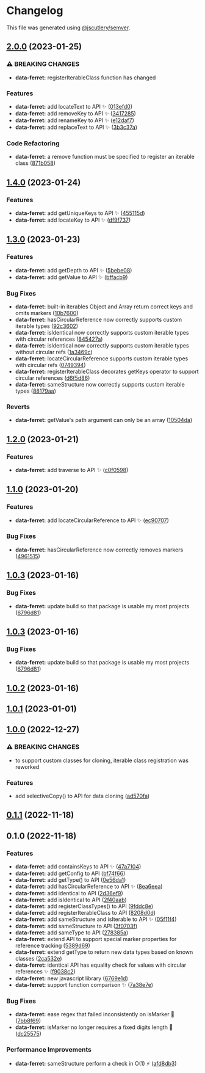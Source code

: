 # Changelog

This file was generated using [@jscutlery/semver](https://github.com/jscutlery/semver).

## [2.0.0](https://github.com/enio-ireland/enio/compare/data-ferret-1.4.0...data-ferret-2.0.0) (2023-01-25)


### ⚠ BREAKING CHANGES

* **data-ferret:** registerIterableClass function has changed

### Features

* **data-ferret:** add locateText to API :sparkles: ([013efd0](https://github.com/enio-ireland/enio/commit/013efd0a794f8c027eee27411801b85c49a9878a))
* **data-ferret:** add removeKey to API :sparkles: ([3417285](https://github.com/enio-ireland/enio/commit/34172853a194b50aed9be52fb7830f475f42b778))
* **data-ferret:** add renameKey to API :sparkles: ([e12daf7](https://github.com/enio-ireland/enio/commit/e12daf71ef48ded0566978eeb5287d08fc25adf1))
* **data-ferret:** add replaceText to API :sparkles: ([3b3c37a](https://github.com/enio-ireland/enio/commit/3b3c37aac17a0eabc143a4d28b0eefa106d0bafc))


### Code Refactoring

* **data-ferret:** a remove function must be specified to register an iterable class ([871b058](https://github.com/enio-ireland/enio/commit/871b058028e77e32bbee03b6deba40121461043a))

## [1.4.0](https://github.com/enio-ireland/enio/compare/data-ferret-1.3.0...data-ferret-1.4.0) (2023-01-24)


### Features

* **data-ferret:** add getUniqueKeys to API :sparkles: ([455115d](https://github.com/enio-ireland/enio/commit/455115df3bdba87e4bc3f43a3e8c5642e98ee296))
* **data-ferret:** add locateKey to API :sparkles: ([df9f737](https://github.com/enio-ireland/enio/commit/df9f73747a1683b18e4e4086afe2a80cf954e75f))

## [1.3.0](https://github.com/enio-ireland/enio/compare/data-ferret-1.2.0...data-ferret-1.3.0) (2023-01-23)


### Features

* **data-ferret:** add getDepth to API :sparkles: ([5bebe08](https://github.com/enio-ireland/enio/commit/5bebe0830584524ba3b2850698d7c4a17e58f7c7))
* **data-ferret:** add getValue to API :sparkles: ([bffacb9](https://github.com/enio-ireland/enio/commit/bffacb968b677ee8d1b37f46892221f2c2441e53))


### Bug Fixes

* **data-ferret:** built-in iterables Object and Array return correct keys and omits markers ([10b7600](https://github.com/enio-ireland/enio/commit/10b7600c15076049c30b6b7789e1058e281d6467))
* **data-ferret:** hasCircularReference now correctly supports custom iterable types ([92c3602](https://github.com/enio-ireland/enio/commit/92c3602446c8b80fca933495114e76563b9eb041))
* **data-ferret:** isIdentical now correctly supports custom iterable types with circular references ([845427a](https://github.com/enio-ireland/enio/commit/845427ae321a672480353b08b8a490f8aa0fde5a))
* **data-ferret:** isIdentical now correctly supports custom iterable types without circular refs ([1a3469c](https://github.com/enio-ireland/enio/commit/1a3469c635ae792eef6c1d2f50d950fecbaa5b71))
* **data-ferret:** locateCircularReference supports custom iterable types with circular refs ([0749394](https://github.com/enio-ireland/enio/commit/07493944c008953d8343105e5bc29a44fb074c9b))
* **data-ferret:** registerIterableClass decorates getKeys operator to support circular references ([d6f5d86](https://github.com/enio-ireland/enio/commit/d6f5d86a16c5880ab1de60178f6664773d58def7))
* **data-ferret:** sameStructure now correctly supports custom iterable types ([88179aa](https://github.com/enio-ireland/enio/commit/88179aa3d26176f83c1ae0a6bb08fb22aeb5dbb2))


### Reverts

* **data-ferret:** getValue's path argument can only be an array ([10504da](https://github.com/enio-ireland/enio/commit/10504da0f182b34571c9c212459bfe031d7bb3ba))

## [1.2.0](https://github.com/enio-ireland/enio/compare/data-ferret-1.1.0...data-ferret-1.2.0) (2023-01-21)


### Features

* **data-ferret:** add traverse to API :sparkles: ([c0f0598](https://github.com/enio-ireland/enio/commit/c0f059840eeddb104d7d53c734ad18165220c8e3))

## [1.1.0](https://github.com/enio-ireland/enio/compare/data-ferret-1.0.3...data-ferret-1.1.0) (2023-01-20)


### Features

* **data-ferret:** add locateCircularReference to API :sparkles: ([ec90707](https://github.com/enio-ireland/enio/commit/ec907074005849780dbf06606139dbc355c40bf2))


### Bug Fixes

* **data-ferret:** hasCircularReference now correctly removes markers ([4961515](https://github.com/enio-ireland/enio/commit/4961515a591ed64bb3ba0e17a2867cb096645c58))

## [1.0.3](https://github.com/enio-ireland/enio/compare/data-ferret-1.0.2...data-ferret-1.0.3) (2023-01-16)


### Bug Fixes

* **data-ferret:** update build so that package is usable my most projects ([6796d81](https://github.com/enio-ireland/enio/commit/6796d81ab57b419de3028fbe07b3d32c3a2802e7))

## [1.0.3](https://github.com/enio-ireland/enio/compare/data-ferret-1.0.2...data-ferret-1.0.3) (2023-01-16)


### Bug Fixes

* **data-ferret:** update build so that package is usable my most projects ([6796d81](https://github.com/enio-ireland/enio/commit/6796d81ab57b419de3028fbe07b3d32c3a2802e7))

## [1.0.2](https://github.com/enio-ireland/enio/compare/data-ferret-1.0.1...data-ferret-1.0.2) (2023-01-16)

## [1.0.1](https://github.com/enio-ireland/enio/compare/data-ferret-1.0.0...data-ferret-1.0.1) (2023-01-01)

## [1.0.0](https://github.com/enio-ireland/enio/compare/data-ferret-0.1.1...data-ferret-1.0.0) (2022-12-27)


### ⚠ BREAKING CHANGES

* to support custom classes for cloning, iterable class registration was reworked

### Features

* add selectiveCopy() to API for data cloning ([ad570fa](https://github.com/enio-ireland/enio/commit/ad570faefc38cd7c6c78f237a91e1543e4c9d3a4))

## [0.1.1](https://github.com/enio-ireland/enio/compare/data-ferret-0.1.0...data-ferret-0.1.1) (2022-11-18)

## 0.1.0 (2022-11-18)


### Features

* **data-ferret:** add containsKeys to API :sparkles: ([47a7104](https://github.com/enio-ireland/enio/commit/47a7104ae7bc55053e51430962dd56c64d78a2f7))
* **data-ferret:** add getConfig to API ([bf74f66](https://github.com/enio-ireland/enio/commit/bf74f664b3a5ba018bf82e694b811de50822a4a0))
* **data-ferret:** add getType() to API ([0e56da1](https://github.com/enio-ireland/enio/commit/0e56da120f0c50b7faa8f35797b602bc4a4f8f01))
* **data-ferret:** add hasCircularReference to API :sparkles: ([8ea6eea](https://github.com/enio-ireland/enio/commit/8ea6eea16cc1a8d14836549ff968c6c01d894252))
* **data-ferret:** add identical to API ([2d36ef9](https://github.com/enio-ireland/enio/commit/2d36ef98aa45599d5c575ec60f9f6c1be571f147))
* **data-ferret:** add isIdentical to API ([2f40aab](https://github.com/enio-ireland/enio/commit/2f40aab45cf071547c26aff75d38522eae9fb645))
* **data-ferret:** add registerClassTypes() to API ([9fddc8e](https://github.com/enio-ireland/enio/commit/9fddc8e498089cc8c87cf70a1235bc959faa1c7d))
* **data-ferret:** add registerIterableClass to API ([8208d0d](https://github.com/enio-ireland/enio/commit/8208d0dcf627d1c0f90bd6c518a287814be86a53))
* **data-ferret:** add sameStructure and isIterable to API :sparkles: ([05f11f4](https://github.com/enio-ireland/enio/commit/05f11f4af98e29e450c8c453bb195a7ba303790c))
* **data-ferret:** add sameStructure to API ([3f0703f](https://github.com/enio-ireland/enio/commit/3f0703f466df6b149bc25a1654a5f9f169eb6b87))
* **data-ferret:** add sameType to API ([278385a](https://github.com/enio-ireland/enio/commit/278385ab210ad70e1689be57a3a4ff2de7b4eba6))
* **data-ferret:** extend API to support special marker properties for reference tracking ([5389d69](https://github.com/enio-ireland/enio/commit/5389d69dad84df8695d76b661321e816eaae3fb6))
* **data-ferret:** extend getType to return new data types based on known classes ([2ca532e](https://github.com/enio-ireland/enio/commit/2ca532e26b2a0befe64e88bb6c1afb6038d6dcf0))
* **data-ferret:** identical API has equality check for values with circular references :sparkles: ([f9038c2](https://github.com/enio-ireland/enio/commit/f9038c20596f82c285cfa3ecc152432e192b5d85))
* **data-ferret:** new javascript library ([6769e1d](https://github.com/enio-ireland/enio/commit/6769e1db96dcbff4fb0370ca20623f48a0152cfb))
* **data-ferret:** support function comparison :sparkles: ([7a38e7e](https://github.com/enio-ireland/enio/commit/7a38e7e2e000c42de5cded5c482cb00ed82bb411))


### Bug Fixes

* **data-ferret:** ease regex that failed inconsistently on isMarker :bug: ([7bb8f69](https://github.com/enio-ireland/enio/commit/7bb8f6956d77d9bc6a5a27883a433b7a4ceced86))
* **data-ferret:** isMarker no longer requires a fixed digits length :bug: ([dc25575](https://github.com/enio-ireland/enio/commit/dc255752843517d8378f1df6964bdf70a8f16729))


### Performance Improvements

* **data-ferret:** sameStructure perform a check in O(1) :zap: ([afd8db3](https://github.com/enio-ireland/enio/commit/afd8db36c7dccfa9f04b25bce7f5e442dfecde71))
